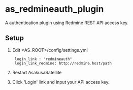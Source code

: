 as\_redmineauth\_plugin
===================

A authentication plugin using Redmine REST API access key.

Setup
----------------

1. Edit <AS_ROOT>/config/settings.yml

        login_link : "redmineauth"
        login_link_redmine: http://redmine.host/path

2. Restart AsakusaSatellite

3. Click 'Login' link and input your API access key.
